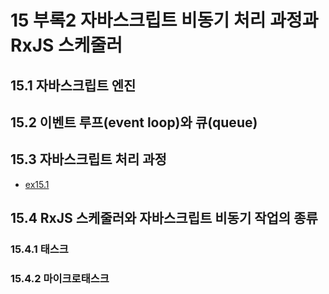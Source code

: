 # 15 부록2 자바스크립트 비동기 처리 과정과 RxJS 스케줄러

## 15.1 자바스크립트 엔진

## 15.2 이벤트 루프(event loop)와 큐(queue)

## 15.3 자바스크립트 처리 과정
- [ex15.1][link1]

## 15.4 RxJS 스케줄러와 자바스크립트 비동기 작업의 종류

### 15.4.1 태스크

### 15.4.2 마이크로태스크

[link1]: ../src/ch15/main.js
